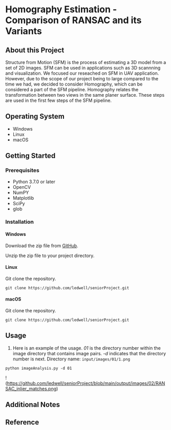 # **Homography Estimation - Comparison of RANSAC and its Variants**
## About this Project
Structure from Motion (SFM) is the process of estimating a 3D model from a set of 2D images. SFM can be used in applications such as 3D scannning and visualization. We focused our reseached on SFM in UAV application. However, due to the scope of our project being to large compared to the time we had, we decided to consider Homography, which can be considered a part of the SFM pipeline. Homography relates the transformation between two views in the same planer surface. These steps are used in the first few steps of the SFM pipeline.
## Operating System 
- Windows
- Linux
- macOS
## Getting Started
### Prerequisites
- Python 3.7.0 or later
- OpenCV
- NumPY
- Matplotlib
- SciPy
- glob
### Installation
#### Windows
Download the zip file from [GitHub](https://github.com/ledwell/seniorProject).

Unzip the zip file to your project directory.
#### Linux
Git clone the repository.

`git clone https://github.com/ledwell/seniorProject.git`
#### macOS
Git clone the repository. 

`git clone https://github.com/ledwell/seniorProject.git`
## Usage
1. Here is an example of the usage. _01_ is the directory number within the image directory that contains image pairs. _-d_ indicates that the directory number is next.
Directory name: `input/images/01/1.png`

`python imageAnalysis.py -d 01`

!(https://github.com/ledwell/seniorProject/blob/main/output/images/02/RANSAC_inlier_matches.png)
## Additional Notes
## Reference 